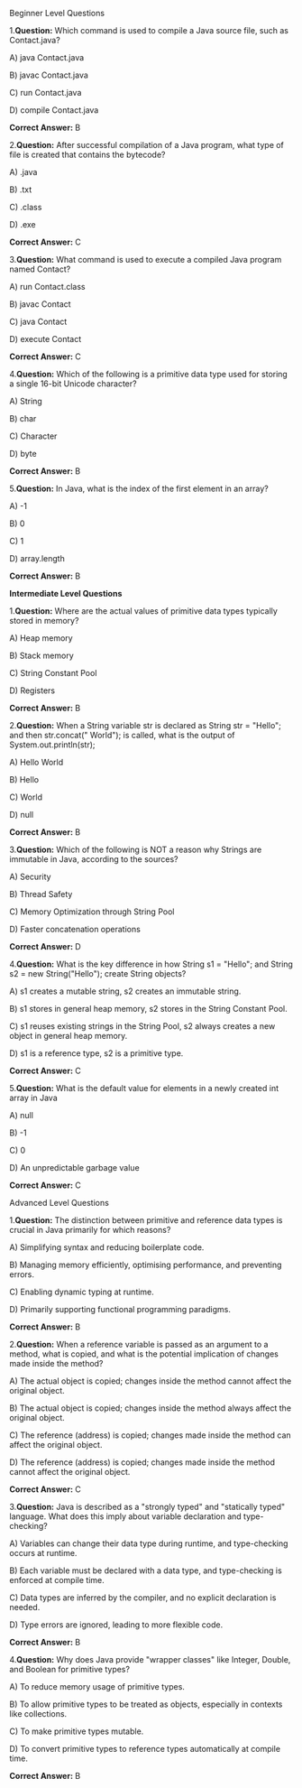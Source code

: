 ﻿Beginner Level Questions

1\.**Question:** Which command is used to compile a Java source file, such as Contact.java?

A) java Contact.java

B) javac Contact.java

C) run Contact.java

D) compile Contact.java

**Correct Answer:** B

2\.**Question:** After successful compilation of a Java program, what type of file is created that contains the bytecode?

A) .java

B) .txt

C) .class

D) .exe

**Correct Answer:** C

3\.**Question:** What command is used to execute a compiled Java program named Contact?

A) run Contact.class

B) javac Contact

C) java Contact

D) execute Contact

**Correct Answer:** C

4\.**Question:** Which of the following is a primitive data type used for storing a single 16-bit Unicode character?

A) String

B) char

C) Character

D) byte

**Correct Answer:** B

5\.**Question:** In Java, what is the index of the first element in an array?

A) -1

B) 0

C) 1

D) array.length

**Correct Answer:** B

**Intermediate Level Questions**

1\.**Question:** Where are the actual values of primitive data types typically stored in memory?

A) Heap memory

B) Stack memory

C) String Constant Pool

D) Registers

**Correct Answer:** B

2\.**Question:** When a String variable str is declared as String str = "Hello"; and then str.concat(" World"); is called, what is the output of System.out.println(str);

A) Hello World

B) Hello

C) World

D) null

**Correct Answer:** B

3\.**Question:** Which of the following is NOT a reason why Strings are immutable in Java, according to the sources?

A) Security

B) Thread Safety

C) Memory Optimization through String Pool

D) Faster concatenation operations

**Correct Answer:** D

4\.**Question:** What is the key difference in how String s1 = "Hello"; and String s2 = new String("Hello"); create String objects?

A) s1 creates a mutable string, s2 creates an immutable string.

B) s1 stores in general heap memory, s2 stores in the String Constant Pool.

C) s1 reuses existing strings in the String Pool, s2 always creates a new object in general heap memory.

D) s1 is a reference type, s2 is a primitive type.

**Correct Answer:** C

5\.**Question:** What is the default value for elements in a newly created int array in Java

A) null

B) -1

C) 0

D) An unpredictable garbage value

**Correct Answer:** C

Advanced Level Questions

1\.**Question:** The distinction between primitive and reference data types is crucial in Java primarily for which reasons?

A) Simplifying syntax and reducing boilerplate code.

B) Managing memory efficiently, optimising performance, and preventing errors.

C) Enabling dynamic typing at runtime.

D) Primarily supporting functional programming paradigms.

**Correct Answer:** B

2\.**Question:** When a reference variable is passed as an argument to a method, what is copied, and what is the potential implication of changes made inside the method?

A) The actual object is copied; changes inside the method cannot affect the original object.

B) The actual object is copied; changes inside the method always affect the original object.

C) The reference (address) is copied; changes made inside the method can affect the original object.

D) The reference (address) is copied; changes made inside the method cannot affect the original object.

**Correct Answer:** C

3\.**Question:** Java is described as a "strongly typed" and "statically typed" language. What does this imply about variable declaration and type-checking?

A) Variables can change their data type during runtime, and type-checking occurs at runtime.

B) Each variable must be declared with a data type, and type-checking is enforced at compile time.

C) Data types are inferred by the compiler, and no explicit declaration is needed.

D) Type errors are ignored, leading to more flexible code.

**Correct Answer:** B

4\.**Question:** Why does Java provide "wrapper classes" like Integer, Double, and Boolean for primitive types?

A) To reduce memory usage of primitive types.

B) To allow primitive types to be treated as objects, especially in contexts like collections.

C) To make primitive types mutable.

D) To convert primitive types to reference types automatically at compile time.

**Correct Answer:** B

